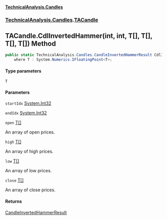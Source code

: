#### [TechnicalAnalysis.Candles](TechnicalAnalysis.Candles.md 'TechnicalAnalysis.Candles')
### [TechnicalAnalysis.Candles](TechnicalAnalysis.Candles.md#TechnicalAnalysis.Candles 'TechnicalAnalysis.Candles').[TACandle](TACandle.md 'TechnicalAnalysis.Candles.TACandle')

## TACandle.CdlInvertedHammer<T>(int, int, T[], T[], T[], T[]) Method

```csharp
public static TechnicalAnalysis.Candles.CandleInvertedHammerResult CdlInvertedHammer<T>(int startIdx, int endIdx, T[] open, T[] high, T[] low, T[] close)
    where T : System.Numerics.IFloatingPoint<T>;
```
#### Type parameters

<a name='TechnicalAnalysis.Candles.TACandle.CdlInvertedHammer_T_(int,int,T[],T[],T[],T[]).T'></a>

`T`
#### Parameters

<a name='TechnicalAnalysis.Candles.TACandle.CdlInvertedHammer_T_(int,int,T[],T[],T[],T[]).startIdx'></a>

`startIdx` [System.Int32](https://docs.microsoft.com/en-us/dotnet/api/System.Int32 'System.Int32')

<a name='TechnicalAnalysis.Candles.TACandle.CdlInvertedHammer_T_(int,int,T[],T[],T[],T[]).endIdx'></a>

`endIdx` [System.Int32](https://docs.microsoft.com/en-us/dotnet/api/System.Int32 'System.Int32')

<a name='TechnicalAnalysis.Candles.TACandle.CdlInvertedHammer_T_(int,int,T[],T[],T[],T[]).open'></a>

`open` [T](TACandle.CdlInvertedHammer_T_(int,int,T[],T[],T[],T[]).md#TechnicalAnalysis.Candles.TACandle.CdlInvertedHammer_T_(int,int,T[],T[],T[],T[]).T 'TechnicalAnalysis.Candles.TACandle.CdlInvertedHammer<T>(int, int, T[], T[], T[], T[]).T')[[]](https://docs.microsoft.com/en-us/dotnet/api/System.Array 'System.Array')

An array of open prices.

<a name='TechnicalAnalysis.Candles.TACandle.CdlInvertedHammer_T_(int,int,T[],T[],T[],T[]).high'></a>

`high` [T](TACandle.CdlInvertedHammer_T_(int,int,T[],T[],T[],T[]).md#TechnicalAnalysis.Candles.TACandle.CdlInvertedHammer_T_(int,int,T[],T[],T[],T[]).T 'TechnicalAnalysis.Candles.TACandle.CdlInvertedHammer<T>(int, int, T[], T[], T[], T[]).T')[[]](https://docs.microsoft.com/en-us/dotnet/api/System.Array 'System.Array')

An array of high prices.

<a name='TechnicalAnalysis.Candles.TACandle.CdlInvertedHammer_T_(int,int,T[],T[],T[],T[]).low'></a>

`low` [T](TACandle.CdlInvertedHammer_T_(int,int,T[],T[],T[],T[]).md#TechnicalAnalysis.Candles.TACandle.CdlInvertedHammer_T_(int,int,T[],T[],T[],T[]).T 'TechnicalAnalysis.Candles.TACandle.CdlInvertedHammer<T>(int, int, T[], T[], T[], T[]).T')[[]](https://docs.microsoft.com/en-us/dotnet/api/System.Array 'System.Array')

An array of low prices.

<a name='TechnicalAnalysis.Candles.TACandle.CdlInvertedHammer_T_(int,int,T[],T[],T[],T[]).close'></a>

`close` [T](TACandle.CdlInvertedHammer_T_(int,int,T[],T[],T[],T[]).md#TechnicalAnalysis.Candles.TACandle.CdlInvertedHammer_T_(int,int,T[],T[],T[],T[]).T 'TechnicalAnalysis.Candles.TACandle.CdlInvertedHammer<T>(int, int, T[], T[], T[], T[]).T')[[]](https://docs.microsoft.com/en-us/dotnet/api/System.Array 'System.Array')

An array of close prices.

#### Returns
[CandleInvertedHammerResult](CandleInvertedHammerResult.md 'TechnicalAnalysis.Candles.CandleInvertedHammerResult')